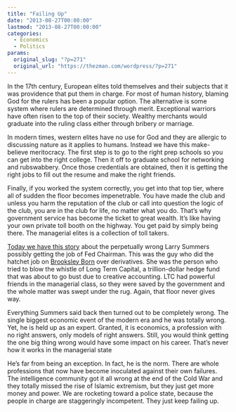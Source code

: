 ```yaml
---
title: "Failing Up"
date: "2013-08-27T00:00:00"
lastmod: "2013-08-27T00:00:00"
categories:
  - Economics
  - Politics
params:
  original_slug: "?p=271"
  original_url: "https://thezman.com/wordpress/?p=271"
---
```


In the 17th century, European elites told themselves and their subjects
that it was providence that put them in charge. For most of human
history, blaming God for the rulers has been a popular option. The
alternative is some system where rulers are determined through merit.
Exceptional warriors have often risen to the top of their society.
Wealthy merchants would graduate into the ruling class either through
bribery or marriage.

In modern times, western elites have no use for God and they are
allergic to discussing nature as it applies to humans. Instead we have
this make-believe meritocracy. The first step is to go to the right prep
schools so you can get into the right college. Then it off to graduate
school for networking and rubswabbery. Once those credentials are
obtained, then it is getting the right jobs to fill out the resume and
make the right friends.

Finally, if you worked the system correctly, you get into that top tier,
where all of sudden the floor becomes impenetrable. You have made the
club and unless you harm the reputation of the club or call into
question the logic of the club, you are in the club for life, no matter
what you do. That’s why government service has become the ticket to
great wealth. It’s like having your own private toll booth on the
highway. You get paid by simply being there. The managerial elites is a
collection of toll takers.

<a
href="http://www.bloomberg.com/news/2013-08-22/summers-as-obama-voice-of-authority-rides-car-rescue-in-fed-race.html"
rel="noopener" target="_blank">Today we have this story</a> about the
perpetually wrong Larry Summers possibly getting the job of Fed
Chairman. This was the guy who did the hatchet job on
<a href="https://en.wikipedia.org/wiki/Brooksley_Born" rel="noopener"
target="_blank">Brooksley Born</a> over derivatives. She was the person
who tried to blow the whistle of Long Term Capital, a trillion-dollar
hedge fund that was about to go bust due to creative accounting. LTC had
powerful friends in the managerial class, so they were saved by the
government and the whole matter was swept under the rug. Again, that
floor never gives way.

Everything Summers said back then turned out to be completely wrong. The
single biggest economic event of the modern era and he was totally
wrong. Yet, he is held up as an expert. Granted, it is economics, a
profession with no right answers, only models of right answers. Still,
you would think getting the one big thing wrong would have some impact
on his career. That’s never how it works in the managerial state

He’s far from being an exception. In fact, he is the norm. There are
whole professions that now have become inoculated against their own
failures. The intelligence community got it all wrong at the end of the
Cold War and they totally missed the rise of Islamic extremism, but they
just get more money and power. We are rocketing toward a police state,
because the people in charge are staggeringly incompetent. They just
keep failing up.
